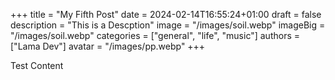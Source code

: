 +++
title = "My Fifth Post"
date = 2024-02-14T16:55:24+01:00
draft = false
description = "This is a Descption"
image = "/images/soil.webp"
imageBig = "/images/soil.webp"
categories = ["general", "life", "music"]
authors = ["Lama Dev"]
avatar = "/images/pp.webp"
+++

Test Content
